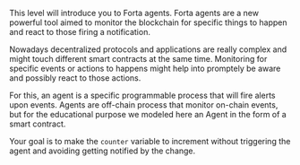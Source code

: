 This level will introduce you to Forta agents. Forta agents are a new powerful tool aimed to monitor the blockchain for specific things to happen and react to those firing a notification.

Nowadays decentralized protocols and applications are really complex and might touch different smart contracts at the same time. Monitoring for specific events or actions to happens might help into promptely be aware and possibly react to those actions.

For this, an agent is a specific programmable process that will fire alerts upon events. Agents are off-chain process that monitor on-chain events, but for the educational purpose we modeled here an Agent in the form of a smart contract.

Your goal is to make the `counter` variable to increment without triggering the agent and avoiding getting notified by the change.